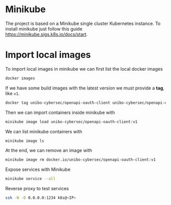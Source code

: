 # Minikube

The project is based on a Minikube single cluster Kubernetes instance. To install minikube just follow this guide https://minikube.sigs.k8s.io/docs/start.

# Import local images
To import local images in minikube we can first list the local docker images

```bash
docker images
```

If we have some build images with the latest version we must provide a **tag**, like `v1`.


```bash
docker tag unibo-cybersec/openapi-oauth-client unibo-cybersec/openapi-oauth-client:v1
```

Then we can import containers inside minikube with

```bash
minikube image load unibo-cybersec/openapi-oauth-client:v1
```

We can list minikube containers with

```bash
minikube image ls
```

At the end, we can remove an image with

```bash
minikube image rm docker.io/unibo-cybersec/openapi-oauth-client:v1
```

Expose services with Minikube 

```bash
minikube service --all
```

Reverse proxy to test services
```bash
ssh -N -D 0.0.0.0:1234 k8s@<IP>
```
